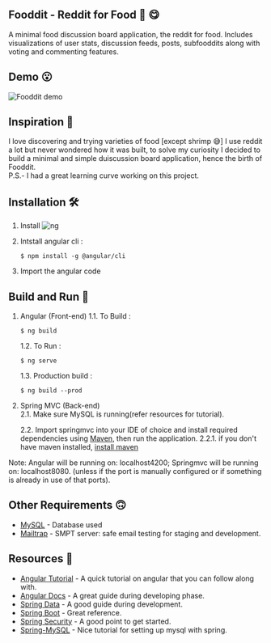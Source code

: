 ## Fooddit - Reddit for Food 🍲 😋

A minimal food discussion board application, the reddit for food. Includes visualizations of user stats, discussion feeds, posts, subfooddits along with voting and commenting features.

## Demo 😮
![Fooddit demo](https://youtu.be/bCYouzaFW8s)

## Inspiration 🤩
I love discovering and trying varieties of food [except shrimp 😅] I use reddit a lot but never wondered how it was built, to solve my curiosity I decided to build a minimal and simple duiscussion board application, hence the birth of Fooddit. <br> P.S.- I had a great learning curve working on this project.

## Installation 🛠️
1. Install ![ng](https://nodejs.org/en/)

2. Intstall angular cli :

    ```$ npm install -g @angular/cli```

3. Import the angular code

## Build and Run 🚀
1. Angular (Front-end)
    1.1. To Build :

    ```$ ng build```
    
    1.2. To Run :

    ```$ ng serve```
    
    1.3. Production build :

    ```$ ng build --prod```
    
2. Spring MVC (Back-end)<br>
    2.1. Make sure MySQL is running(refer resources for tutorial).
 
    2.2. Import springmvc into your IDE of choice and install required dependencies using [Maven](https://maven.apache.org/guides/), then run the application.
        2.2.1. if you don't have maven installed, [install maven](https://maven.apache.org/install.html) 

Note: Angular will be running on: localhost4200; Springmvc will be running on: localhost8080. (unless if the port is manually configured or if something is already in use of that ports).
    
 ## Other Requirements 🙃 
 * [MySQL](https://www.mysql.com/) - Database used 
 * [Mailtrap](https://mailtrap.io/) - SMPT server: safe email testing for staging and development.
 
 ## Resources 🙏
* [Angular Tutorial](https://youtu.be/k5E2AVpwsko) - A quick tutorial on angular that you can follow along with.
* [Angular Docs](https://angular.io/docs/) - A great guide during developing phase.
* [Spring Data](https://spring.io/projects/spring-data) - A good guide during development. 
* [Spring Boot](https://spring.io/projects/spring-boot) - Great reference.
* [Spring Security](https://spring.io/projects/spring-security) - A good point to get started.
* [Spring-MySQL](https://springframework.guru/configuring-spring-boot-for-mysql/) - Nice tutorial for setting up mysql with spring.


 






  


